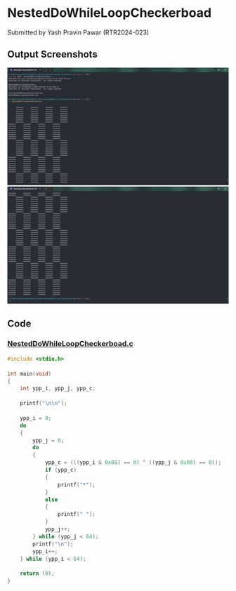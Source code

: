 # NestedDoWhileLoopCheckerboad

Submitted by Yash Pravin Pawar (RTR2024-023)

## Output Screenshots
![01-output.png](./02-Screenshots/01-output.png)
![02-output.png](./02-Screenshots/02-output.png)

## Code
### [NestedDoWhileLoopCheckerboad.c](./01-Code/NestedDoWhileLoopCheckerboad.c)
```c
#include <stdio.h>

int main(void)
{
    int ypp_i, ypp_j, ypp_c;

    printf("\n\n");

    ypp_i = 0;
    do
    {
        ypp_j = 0;
        do
        {
            ypp_c = (((ypp_i & 0x08) == 0) ^ ((ypp_j & 0x08) == 0));
            if (ypp_c)
            {
                printf("*");
            }
            else
            {
                printf(" ");
            }
            ypp_j++;
        } while (ypp_j < 64);
        printf("\n");
        ypp_i++;
    } while (ypp_i < 64);

    return (0);
}

```
